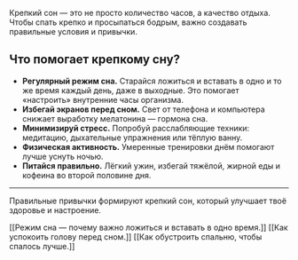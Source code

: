 Крепкий сон — это не просто количество часов, а качество отдыха. Чтобы спать крепко и просыпаться бодрым, важно создавать правильные условия и привычки.

## Что помогает крепкому сну?

- **Регулярный режим сна.** Старайся ложиться и вставать в одно и то же время каждый день, даже в выходные. Это помогает «настроить» внутренние часы организма.
- **Избегай экранов перед сном.** Свет от телефона и компьютера снижает выработку мелатонина — гормона сна.
- **Минимизируй стресс.** Попробуй расслабляющие техники: медитацию, дыхательные упражнения или тёплую ванну.
- **Физическая активность.** Умеренные тренировки днём помогают лучше уснуть ночью.
- **Питайся правильно.** Лёгкий ужин, избегай тяжёлой, жирной еды и кофеина во второй половине дня.

---

Правильные привычки формируют крепкий сон, который улучшает твоё здоровье и настроение.

[[Режим сна — почему важно ложиться и вставать в одно время.]]
[[Как успокоить голову перед сном.]]
[[Как обустроить спальню, чтобы спалось лучше.]]